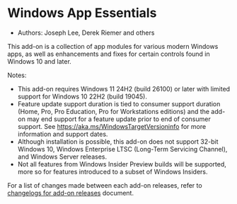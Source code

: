 # Windows App Essentials

* Authors: Joseph Lee, Derek Riemer and others

This add-on is a collection of app modules for various modern Windows apps, as well as enhancements and fixes for certain controls found in Windows 10 and later.

Notes:

* This add-on requires Windows 11 24H2 (build 26100) or later with limited support for Windows 10 22H2 (build 19045).
* Feature update support duration is tied to consumer support duration (Home, Pro, Pro Education, Pro for Workstations editions) and the add-on may end support for a feature update prior to end of consumer support. See <https://aka.ms/WindowsTargetVersioninfo> for more information and support dates.
* Although installation is possible, this add-on does not support 32-bit Windows 10, Windows Enterprise LTSC (Long-Term Servicing Channel), and Windows Server releases.
* Not all features from Windows Insider Preview builds will be supported, more so for features introduced to a subset of Windows Insiders.

For a list of changes made between each add-on releases, refer to [changelogs for add-on releases][1] document.

[1]: https://github.com/josephsl/wintenapps/blob/main/changes.md
